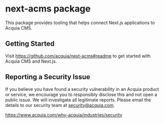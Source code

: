 # next-acms package

This package provides tooling that helps connect Next.js applications to Acquia CMS.

## Getting Started

Visit https://github.com/acquia/next-acms#readme to get started with Acquia CMS and Next.js.

## Reporting a Security Issue

If you believe you have found a security vulnerability in an Acquia product or service, we encourage you to responsibly disclose this and not open a public issue. We will investigate all legitimate reports. Please email the details to our security team at security@acquia.com.

https://www.acquia.com/why-acquia/industries/security
